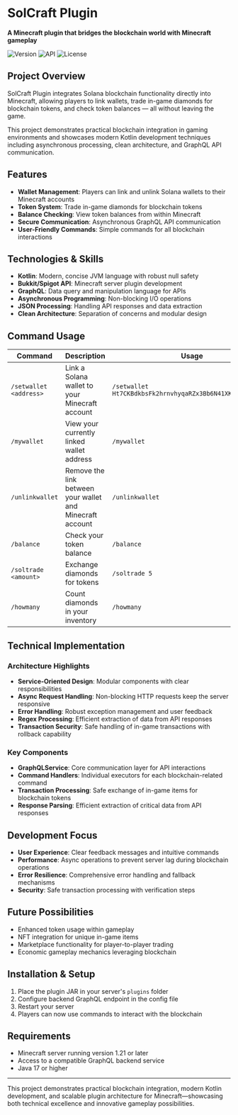 # SolCraft Plugin

**A Minecraft plugin that bridges the blockchain world with Minecraft gameplay**

![Version](https://img.shields.io/badge/version-1.0--SNAPSHOT-blue)
![API](https://img.shields.io/badge/Minecraft%20API-1.21-green)
![License](https://img.shields.io/badge/license-MIT-yellow)

## Project Overview

SolCraft Plugin integrates Solana blockchain functionality directly into Minecraft, allowing players to link wallets, trade in-game diamonds for blockchain tokens, and check token balances — all without leaving the game.

This project demonstrates practical blockchain integration in gaming environments and showcases modern Kotlin development techniques including asynchronous processing, clean architecture, and GraphQL API communication.

## Features

- **Wallet Management**: Players can link and unlink Solana wallets to their Minecraft accounts
- **Token System**: Trade in-game diamonds for blockchain tokens
- **Balance Checking**: View token balances from within Minecraft
- **Secure Communication**: Asynchronous GraphQL API communication
- **User-Friendly Commands**: Simple commands for all blockchain interactions

## Technologies & Skills

- **Kotlin**: Modern, concise JVM language with robust null safety
- **Bukkit/Spigot API**: Minecraft server plugin development
- **GraphQL**: Data query and manipulation language for APIs
- **Asynchronous Programming**: Non-blocking I/O operations
- **JSON Processing**: Handling API responses and data extraction
- **Clean Architecture**: Separation of concerns and modular design

## Command Usage

| Command | Description | Usage |
|---------|-------------|-------|
| `/setwallet <address>` | Link a Solana wallet to your Minecraft account | `/setwallet Ht7CKBdkbsFk2hrnvhyqaRZx3Bb6N41XKE9NWT7yDfm7` |
| `/mywallet` | View your currently linked wallet address | `/mywallet` |
| `/unlinkwallet` | Remove the link between your wallet and Minecraft account | `/unlinkwallet` |
| `/balance` | Check your token balance | `/balance` |
| `/soltrade <amount>` | Exchange diamonds for tokens | `/soltrade 5` |
| `/howmany` | Count diamonds in your inventory | `/howmany` |

## Technical Implementation

### Architecture Highlights

- **Service-Oriented Design**: Modular components with clear responsibilities
- **Async Request Handling**: Non-blocking HTTP requests keep the server responsive
- **Error Handling**: Robust exception management and user feedback
- **Regex Processing**: Efficient extraction of data from API responses
- **Transaction Security**: Safe handling of in-game transactions with rollback capability

### Key Components

- **GraphQLService**: Core communication layer for API interactions
- **Command Handlers**: Individual executors for each blockchain-related command
- **Transaction Processing**: Safe exchange of in-game items for blockchain tokens
- **Response Parsing**: Efficient extraction of critical data from API responses

## Development Focus

- **User Experience**: Clear feedback messages and intuitive commands
- **Performance**: Async operations to prevent server lag during blockchain operations
- **Error Resilience**: Comprehensive error handling and fallback mechanisms
- **Security**: Safe transaction processing with verification steps

## Future Possibilities

- Enhanced token usage within gameplay
- NFT integration for unique in-game items
- Marketplace functionality for player-to-player trading
- Economic gameplay mechanics leveraging blockchain

## Installation & Setup

1. Place the plugin JAR in your server's `plugins` folder
2. Configure backend GraphQL endpoint in the config file
3. Restart your server
4. Players can now use commands to interact with the blockchain

## Requirements

- Minecraft server running version 1.21 or later
- Access to a compatible GraphQL backend service
- Java 17 or higher

---

This project demonstrates practical blockchain integration, modern Kotlin development, and scalable plugin architecture for Minecraft—showcasing both technical excellence and innovative gameplay possibilities.
